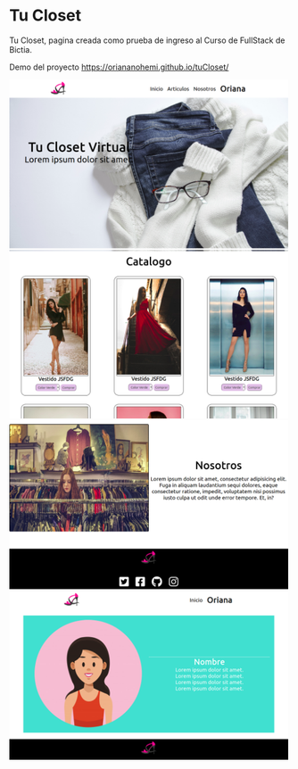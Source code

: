 # Tu Closet

Tu Closet, pagina creada como prueba de ingreso al Curso de FullStack de Bictia.

Demo del proyecto https://oriananohemi.github.io/tuCloset/

<kbd><img width=500 src="./img/Screen Shot 2020-08-30 at 13.03.05.png"></kbd>
<kbd><img width=500 src="./img/Screen Shot 2020-08-30 at 13.03.12.png"></kbd>
<kbd><img width=500 src="./img/Screen Shot 2020-08-30 at 13.03.24.png"></kbd>
<kbd><img width=500 src="./img/Screen Shot 2020-08-30 at 13.03.53.png"></kbd>
